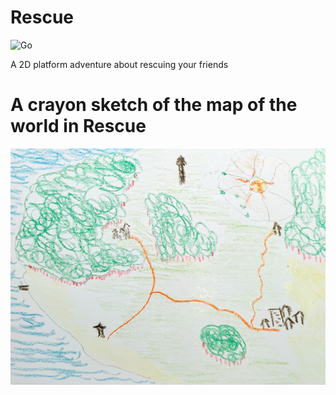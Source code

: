 
# Rescue

![Go](https://github.com/objarni/rescue-on-fractal-bun/workflows/Go/badge.svg?branch=main&event=push)

A 2D platform adventure about rescuing your friends


# A crayon sketch of the map of the world in Rescue

![](assets/TMap.png)
